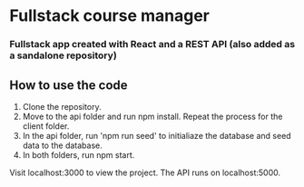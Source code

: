 # Fullstack course manager

### Fullstack app created with React and a REST API (also added as a sandalone repository)

## How to use the code
1. Clone the repository.
2. Move to the api folder and run npm install. Repeat the process for the client folder.
3. In the api folder, run 'npm run seed' to initialiaze the database and seed data to the database.
4. In both folders, run npm start.

Visit localhost:3000 to view the project. The API runs on localhost:5000.